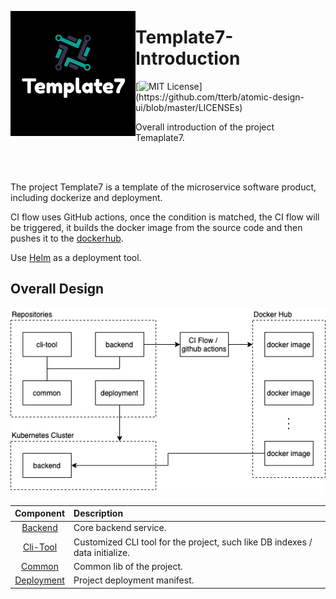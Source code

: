 <p>
  <img align="left" src="resource/readme/logo.png">
</p>

# Template7-Introduction

[![MIT License](https://img.shields.io/apm/l/atomic-design-ui.svg?)](https://github.com/tterb/atomic-design-ui/blob/master/LICENSEs)

Overall introduction of the project Temaplate7.

<br/>
<br/>

The project Template7 is a template of the microservice software product, including dockerize and deployment.

CI flow uses GitHub actions, once the condition is matched, the CI flow will be triggered, it builds the docker image from the source code and then pushes it to the [dockerhub](https://hub.docker.com/).

Use [Helm](https://helm.sh/) as a deployment tool.

## Overall Design

![](./resource/readme/Overall.png)

| Component | Description |
| :---: | :--- |
| [Backend](https://github.com/Template7/backend) | Core backend service. |
| [Cli-Tool](https://github.com/Template7/cli-tool) | Customized CLI tool for the project, such like DB indexes / data initialize. |
| [Common](https://github.com/Template7/common) | Common lib of the project. |
| [Deployment](https://github.com/Template7/deployment) | Project deployment manifest. |
